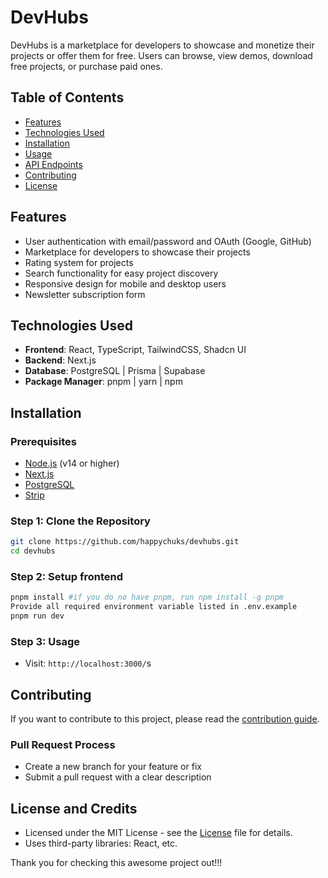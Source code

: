 # DevHubs

DevHubs is a marketplace for developers to showcase and monetize their projects or offer them for free. Users can browse, view demos, download free projects, or purchase paid ones. 

## Table of Contents

- [Features](#features)
- [Technologies Used](#technologies-used)
- [Installation](#installation)
- [Usage](#usage)
- [API Endpoints](#api-endpoints)
- [Contributing](#contributing)
- [License](#license)

## Features

- User authentication with email/password and OAuth (Google, GitHub)
- Marketplace for developers to showcase their projects
- Rating system for projects
- Search functionality for easy project discovery
- Responsive design for mobile and desktop users
- Newsletter subscription form

## Technologies Used

- **Frontend**: React, TypeScript, TailwindCSS, Shadcn UI
- **Backend**: Next.js
- **Database**: PostgreSQL | Prisma | Supabase
- **Package Manager**: pnpm | yarn | npm

## Installation

### Prerequisites

- [Node.js](https://nodejs.org/) (v14 or higher)
- [Next.js](https://nextjs.org/docs/getting-started/installation)
- [PostgreSQL](https://www.prisma.io/docs/getting-started/setup-prisma/start-from-scratch/relational-databases/connect-your-database-typescript-postgresql)
- [Strip](https://docs.stripe.com/sdks/set-version)

### Step 1: Clone the Repository

```bash
git clone https://github.com/happychuks/devhubs.git
cd devhubs
```

### Step 2: Setup frontend

```bash
pnpm install #if you do no have pnpm, run npm install -g pnpm
Provide all required environment variable listed in .env.example
pnpm run dev
```

### Step 3: Usage
- Visit: `http://localhost:3000/`s


## Contributing

If you want to contribute to this project, please read the [contribution guide](./CONTRIBUTING.md).

### Pull Request Process

- Create a new branch for your feature or fix
- Submit a pull request with a clear description

## License and Credits

- Licensed under the MIT License - see the [License](./LICENSE) file for details.
- Uses third-party libraries: React, etc.

Thank you for checking this awesome project out!!!